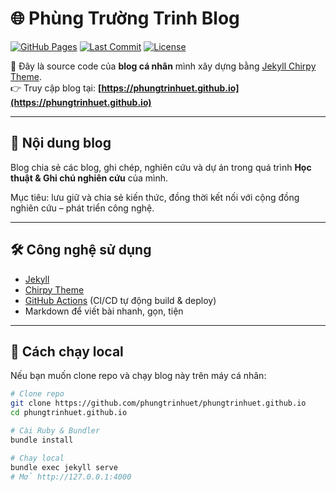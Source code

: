 # 🌐 Phùng Trường Trinh Blog

[![GitHub Pages](https://img.shields.io/badge/GitHub%20Pages-online-brightgreen)](https://phungtrinhuet.github.io)
[![Last Commit](https://img.shields.io/github/last-commit/phungtrinhuet/phungtrinhuet.github.io)](https://github.com/phungtrinhuet/phungtrinhuet.github.io/commits/main)
[![License](https://img.shields.io/github/license/phungtrinhuet/phungtrinhuet.github.io)](LICENSE)

🚀 Đây là source code của **blog cá nhân** mình xây dựng bằng [Jekyll Chirpy Theme](https://github.com/cotes2020/jekyll-theme-chirpy).  
👉 Truy cập blog tại: **[https://phungtrinhuet.github.io](https://phungtrinhuet.github.io)**

---

## 📖 Nội dung blog

Blog chia sẻ các blog, ghi chép, nghiên cứu và dự án trong quá trình **Học thuật & Ghi chú nghiên cứu** của mình.

Mục tiêu: lưu giữ và chia sẻ kiến thức, đồng thời kết nối với cộng đồng nghiên cứu – phát triển công nghệ.

---

## 🛠 Công nghệ sử dụng

- [Jekyll](https://jekyllrb.com/)  
- [Chirpy Theme](https://github.com/cotes2020/jekyll-theme-chirpy)  
- [GitHub Actions](https://docs.github.com/en/actions) (CI/CD tự động build & deploy)  
- Markdown để viết bài nhanh, gọn, tiện

---

## 🚩 Cách chạy local

Nếu bạn muốn clone repo và chạy blog này trên máy cá nhân:

```bash
# Clone repo
git clone https://github.com/phungtrinhuet/phungtrinhuet.github.io
cd phungtrinhuet.github.io

# Cài Ruby & Bundler
bundle install

# Chạy local
bundle exec jekyll serve
# Mở http://127.0.0.1:4000

